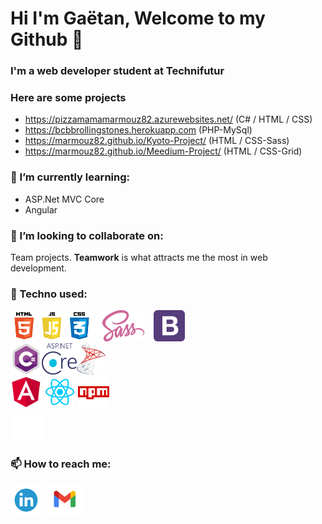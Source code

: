 # Hi I'm Gaëtan, Welcome to my Github 👋

### I'm a web developer student at Technifutur

### Here are some projects

- https://pizzamamamarmouz82.azurewebsites.net/ (C# / HTML / CSS)
- https://bcbbrollingstones.herokuapp.com (PHP-MySql)
- https://marmouz82.github.io/Kyoto-Project/ (HTML / CSS-Sass)
- https://marmouz82.github.io/Meedium-Project/ (HTML / CSS-Grid)

### 🌱 I’m currently learning:

- ASP.Net MVC Core
- Angular

### 👯 I’m looking to collaborate on:

Team projects. **Teamwork** is what attracts me the most in web development.

### 💬 Techno used:

<img src="./images/html-css-js.png" height="50px" /><img src="./images/sass.png" height="50px" /><img src="./images/bootstrap.png" height="50px" />  
<img src="./images/CSharp.png" height="50px" /><img src="./images/core.png" height="50px" /><img src="./images/sqlServer.png" height="50px" />  
<img src="./images/angular.png" height="50px" /> <img src="./images/react.png" height="50px" /> <img src="./images/npm.png" height="50px" />  
<img src="./images/github.png" height="50px" />

### 📫 How to reach me:

[<img src="https://github.com/Marmouz82/images/blob/main/linkedin.png?raw=true" height="50px" />](https://www.linkedin.com/in/ga%C3%ABtan-massart/) <a href="mailto:gtn.massart@gmail.com"><img src="https://github.com/Marmouz82/images/blob/main/Web-dev-logo/Gmail-logo.png?raw=true" height="50px" /></a>

